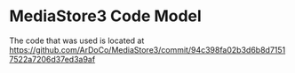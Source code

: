 # MediaStore3 Code Model
The code that was used is located at https://github.com/ArDoCo/MediaStore3/commit/94c398fa02b3d6b8d71517522a7206d37ed3a9af
